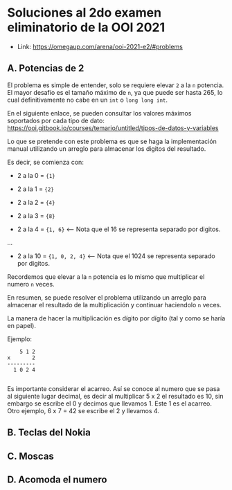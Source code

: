 # Soluciones al 2do examen eliminatorio de la OOI 2021

- Link: https://omegaup.com/arena/ooi-2021-e2/#problems

## A. Potencias de 2
El problema es simple de entender, solo se requiere elevar `2` a la `n` potencia. El mayor desafío es el tamaño máximo de `n`, ya que puede ser hasta 265, lo cual definitivamente no cabe en un `int` o `long long int`.

En el siguiente enlace, se pueden consultar los valores máximos soportados por cada tipo de dato: https://ooi.gitbook.io/courses/temario/untitled/tipos-de-datos-y-variables

Lo que se pretende con este problema es que se haga la implementación manual utilizando un arreglo para almacenar los digitos del resultado.

Es decir, se comienza con:

- 2 a la 0 = `{1}`

- 2 a la 1 = `{2}`

- 2 a la 2 = `{4}`

- 2 a la 3 = `{8}`

- 2 a la 4 = `{1, 6}` <-- Nota que el 16 se representa separado por digitos.

...

- 2 a la 10 = `{1, 0, 2, 4}` <-- Nota que el 1024 se representa separado por digitos.

Recordemos que elevar a la `n` potencia es lo mismo que multiplicar el numero `n` veces.

En resumen, se puede resolver el problema utilizando un arreglo para almacenar el resultado de la multiplicación y continuar haciendolo `n` veces.

La manera de hacer la multiplicación es dígito por dígito (tal y como se haría en papel).

Ejemplo:
```
    5 1 2
x       2
---------
  1 0 2 4
   
```

Es importante considerar el acarreo. Así se conoce al numero que se pasa al siguiente lugar decimal, es decir al multiplicar 5 x 2 el resultado es 10, sin embargo se escribe el 0 y decimos que llevamos 1. Este 1 es el acarreo. Otro ejemplo, 6 x 7 = 42 se escribe el 2 y llevamos 4.

## B. Teclas del Nokia
## C. Moscas
## D. Acomoda el numero